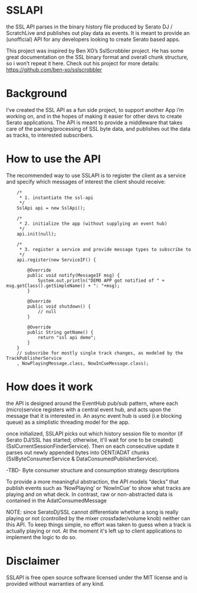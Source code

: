 SSLAPI
======

the SSL API parses in the binary history file produced by Serato DJ / ScratchLive
and publishes out play data as events.  It is meant to provide an (unofficial) 
API for any developers looking to create Serato based apps.  

This project was inspired by Ben XO’s SslScrobbler project.  He has some great 
documentation on the SSL binary format and overall chunk structure, so i won’t 
repeat it here.  Check out his project for more details: https://github.com/ben-xo/sslscrobbler


Background
==========
I’ve created the SSL API as a fun side project, to support another App i’m 
working on, and in the hopes of making it easier for other devs to create Serato 
applications.  The API is meant to provide a middleware that takes care of the 
parsing/processing of SSL byte data, and publishes out the data as tracks, to 
interested subscribers.


How to use the API
==================
The recommended way to use SSLAPI is to register the client as a service and specify
which messages of interest the client should receive:

		/*
		 * 1. instantiate the ssl-api
		 */
		SslApi api = new SslApi();
		
		/*
		 * 2. initialize the app (without supplying an event hub)
		 */
		api.init(null);
		
		/*
		 * 3. register a service and provide message types to subscribe to
		 */
		api.register(new ServiceIF() {

			@Override
			public void notify(MessageIF msg) {
				System.out.println("DEMO APP got notified of " + msg.getClass().getSimpleName() + ": "+msg);
			}

			@Override
			public void shutdown() {
				// null
			}

			@Override
			public String getName() {
				return "ssl api demo";
			}
		}	
		// subscribe for mostly single track changes, as modeled by the TrackPublisherService
		, NowPlayingMessage.class, NowInCueMessage.class);


How does it work
================
the API is designed around the EventHub pub/sub pattern, where each (micro)service 
registers with a central event hub, and acts upon the message that it is interested
in.  An async event hub is used (i.e blocking queue) as a simplistic threading 
model for the app.

once initialized, SSLAPI picks out which history session file to monitor (if Serato DJ/SSL 
has started; otherwise, it'll wait for one to be created)(SslCurrentSessionFinderService).
Then on each consecutive update it parses out newly appended bytes into OENT/ADAT
chunks (SslByteConsumerService & DataConsumedPublisherService).

-TBD- Byte consumer structure and consumption strategy descriptions

To provide a more meaningful abstraction, the API models “decks” that publish 
events such as ‘NowPlaying’ or ‘NowInCue’ to show what tracks are playing and on
what deck.  In contrast, raw or non-abstracted data is contained in the AdatConsumedMessage 

NOTE: since SeratoDj/SSL cannot differentiate whether a song is really playing 
or not (controlled by the mixer crossfader/volume knob) neither can this API.  To 
keep things simple, no effort was taken to guess when a track is actually playing 
or not.  At the moment it's left up to client applications to implement the logic 
to do so.  


Disclaimer
==========
SSLAPI is free open source software licensed under the MIT license and is provided 
without warranties of any kind.
